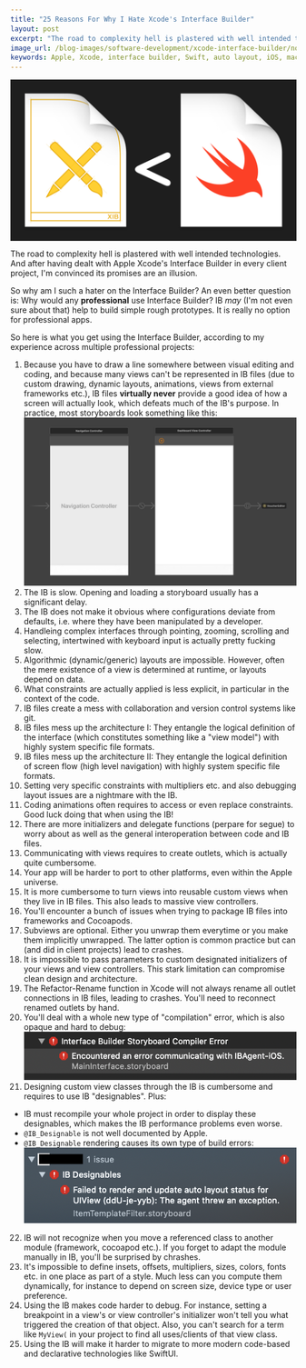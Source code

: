 ```yaml
---
title: "25 Reasons For Why I Hate Xcode's Interface Builder"
layout: post
excerpt: "The road to complexity hell is plastered with well intended technologies. And so the promises of the Interface Builder are an illusion."
image_url: /blog-images/software-development/xcode-interface-builder/no-apple-xcode-interface-builder.png
keywords: Apple, Xcode, interface builder, Swift, auto layout, iOS, macOS, SwiftUI, UIKit, AppKit, UI, user interface, design, programming, mobile apps, software architecture
---
```


<img style="margin-left:auto;margin-right:auto;display:block;" src="/blog-images/software-development/xcode-interface-builder/no-apple-xcode-interface-builder.png" title="{{ page.title }}" alt="{{ page.title }}. {{ page.keywords }}">

<!-- todo: the fundamental problem that causes the 24 symptoms; referenz zu architecture posts; SwiftUI; complexity & FRICTION POINTS -->

The road to complexity hell is plastered with well intended technologies. And after having dealt with Apple Xcode's Interface Builder in every client project, I'm convinced its promises are an illusion.

So why am I such a hater on the Interface Builder? An even better question is: Why would any **professional** use Interface Builder? IB *may* (I'm not even sure about that) help to build simple rough prototypes. It is really no option for professional apps.

So here is what you get using the Interface Builder, according to my experience across multiple professional projects:

1. Because you have to draw a line somewhere between visual editing and coding, and because many views can't be represented in IB files (due to custom drawing, dynamic layouts, animations, views from external frameworks etc.), IB files **virtually never** provide a good idea of how a screen will actually look, which defeats much of the IB's purpose. In practice, most storyboards look something like this:
	![storyboard_compilation_error](/blog-images/software-development/xcode-interface-builder/storyboard.jpg)
2. The IB is slow. Opening and loading a storyboard usually has a significant delay.
3. The IB does not make it obvious where configurations deviate from defaults, i.e. where they have been manipulated by a developer.
4. Handleing complex interfaces through pointing, zooming, scrolling and selecting, intertwined with keyboard input is actually pretty fucking slow.
5. Algorithmic (dynamic/generic) layouts are impossible. However, often the mere existence of a view is determined at runtime, or layouts depend on data.
6. What constraints are actually applied is less explicit, in particular in the context of the code.
7. IB files create a mess with collaboration and version control systems like git.
8. IB files mess up the architecture I: They entangle the logical definition of the interface (which constitutes something like a "view model") with highly system specific file formats.
9. IB files mess up the architecture II: They entangle the logical definition of screen flow (high level navigation) with highly system specific file formats.
10. Setting very specific constraints with multipliers etc. and also debugging layout issues are a nightmare with the IB.
11. Coding animations often requires to access or even replace constraints. Good luck doing that when using the IB!
12. There are more initializers and delegate functions (perpare for segue) to worry about as well as the general interoperation between code and IB files.
13. Communicating with views requires to create outlets, which is actually quite cumbersome.
14. Your app will be harder to port to other platforms, even within the Apple universe.
15. It is more cumbersome to turn views into reusable custom views when they live in IB files. This also leads to massive view controllers.
16. You'll encounter a bunch of issues when trying to package IB files into frameworks and Cocoapods.
17. Subviews are optional. Either you unwrap them everytime or you make them implicitly unwrapped. The latter option is common practice but can (and did in client projects) lead to crashes.
18. It is impossible to pass parameters to custom designated initializers of your views and view controllers. This stark limitation can compromise clean design and architecture.
19. The Refactor-Rename function in Xcode will not always rename all outlet connections in IB files, leading to crashes. You'll need to reconnect renamed outlets by hand.
20. You'll deal with a whole new type of "compilation" error, which is also opaque and hard to debug:
   ![storyboard_compilation_error](/blog-images/software-development/xcode-interface-builder/storyboard_compilation_error.png)
21. Designing custom view classes through the IB is cumbersome and requires to use IB "designables". Plus:
   * IB must recompile your whole project in order to display these designables, which makes the IB performance problems even worse. 
   * `@IB_Designable` is not well documented by Apple.
   * `@IB_Designable` rendering causes its own type of build errors:
   	![designable_rendering_error](/blog-images/software-development/xcode-interface-builder/ib_designable_rendering_error.png)
22. IB will not recognize when you move a referenced class to another module (framework, cocoapod etc.). If you forget to adapt the module manually in IB, you'll be surprised by chrashes.
23. It's impossible to define insets, offsets, multipliers, sizes, colors, fonts etc. in one place as part of a style. Much less can you compute them dynamically, for instance to depend on screen size, device type or user preference.
24. Using the IB makes code harder to debug. For instance, setting a breakpoint in a view's or view controller's initializer won't tell you what triggered the creation of that object. Also, you can't search for a term like `MyView(` in your project to find all uses/clients of that view class.
25. Using the IB will make it harder to migrate to more modern code-based and declarative technologies like SwiftUI.